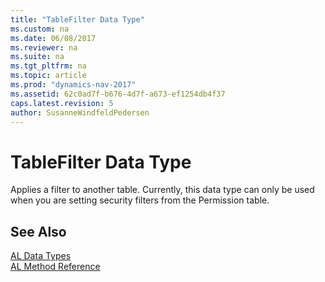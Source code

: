 ```yaml
---
title: "TableFilter Data Type"
ms.custom: na
ms.date: 06/08/2017
ms.reviewer: na
ms.suite: na
ms.tgt_pltfrm: na
ms.topic: article
ms.prod: "dynamics-nav-2017"
ms.assetid: 62c0ad7f-b676-4d7f-a673-ef1254db4f37
caps.latest.revision: 5
author: SusanneWindfeldPedersen
---
```

# TableFilter Data Type
Applies a filter to another table. Currently, this data type can only be used when you are setting security filters from the Permission table.

## See Also
[AL Data Types](devenv-al-data-types.md)  
[AL Method Reference](../methods/devenv-al-method-reference.md)  